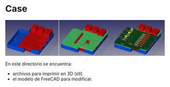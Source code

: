 # Case

![](images/case_ensamble.png)

En este directorio se encuentra:
- archivos para imprimir en 3D (stl)
- el modelo de FreeCAD para modificar.

